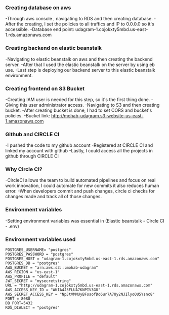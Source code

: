 ### Creating database on aws

-Through aws console , navigating to RDS and then creating database.
-After the creating, I set the policies to all traffics and IP to 0.0.0.0 so it's accessible.
-Database end point: udagram-1.cojokxty5mbd.us-east-1.rds.amazonaws.com

### Creating backend on elastic beanstalk

-Navigating to elastic beanstalk on aws and then creating the backend server.
-After that I used the elastic beanstalk on the server by using eb use.
-Last step is deploying our backend server to this elastic beanstalk environment.

### Creating frontend on S3 Bucket

-Creating IAM user is needed for this step, so it's the first thing done.
-Giving this user administrator access.
-Navigating to S3 and then creating bucket.
-After creating bucket is done, I had to set CORS and bucket's policies.
-Bucket link: http://mohab-udagram.s3-website-us-east-1.amazonaws.com

### Github and CIRCLE CI

-I pushed the code to my github account
-Registered at CIRCLE CI and linked my account with github
-Lastly, I could access all the projects in github through CIRCLE CI

### Why Circle CI?

-CircleCI allows the team to build automated pipelines and focus on real work innovation, I could automate for new commits it also reduces human error.
-When developers commit and push changes, circle ci checks for changes made and track all of those changes.

### Environment variables

-Setting environment variables was essential in (Elastic beanstalk - Circle CI - .env)

### Environment variables used

```
POSTGRES_USERNAME= "postgres"
POSTGRES_PASSWORD = "postgres"
POSTGRES_HOST = "udagram-1.cojokxty5mbd.us-east-1.rds.amazonaws.com"
POSTGRES_DB = "postgres"
AWS_BUCKET = "arn:aws:s3:::mohab-udagram"
AWS_REGION = "us-east-1"
AWS_PROFILE = "default"
JWT_SECRET = "mysecretstring"
URL = "http://udagram-1.cojokxty5mbd.us-east-1.rds.amazonaws.com"
AWS_ACCESS_KEY_ID = "AKIA4J3FLUA7KNPIV3GU"
AWS_SECRET_ACCESS_KEY = "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"
PORT = 8080
DB_PORT=5432
RDS_DIALECT = "postgres"
```
